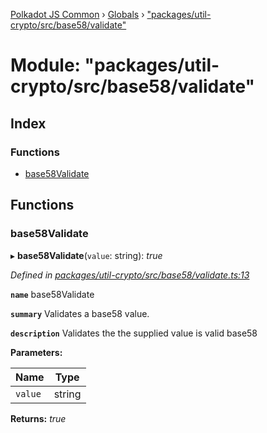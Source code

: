 [Polkadot JS Common](../README.md) › [Globals](../globals.md) › ["packages/util-crypto/src/base58/validate"](_packages_util_crypto_src_base58_validate_.md)

# Module: "packages/util-crypto/src/base58/validate"

## Index

### Functions

* [base58Validate](_packages_util_crypto_src_base58_validate_.md#base58validate)

## Functions

###  base58Validate

▸ **base58Validate**(`value`: string): *true*

*Defined in [packages/util-crypto/src/base58/validate.ts:13](https://github.com/polkadot-js/common/blob/08817d19/packages/util-crypto/src/base58/validate.ts#L13)*

**`name`** base58Validate

**`summary`** Validates a base58 value.

**`description`** 
Validates the the supplied value is valid base58

**Parameters:**

Name | Type |
------ | ------ |
`value` | string |

**Returns:** *true*
